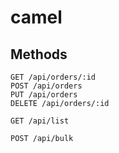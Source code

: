 # camel

## Methods

    GET /api/orders/:id
    POST /api/orders
    PUT /api/orders
    DELETE /api/orders/:id
    
    GET /api/list
    
    POST /api/bulk
